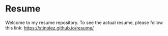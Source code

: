 # Resume
Welcome to my resume repository. To see the actual resume, please follow this link: https://stinolez.github.io/resume/
